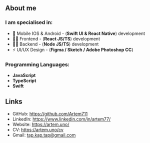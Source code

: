 ## About me

### I am specialised in:
- 📱 Mobile IOS & Android - (**Swift UI & React Native**) development
-  👨‍💻 Frontend - (**React JS/TS**) development
- 👨‍🔬 Backend - (**Node JS/TS**) development
- ⚡ UI/UX Design - (**Figma / Sketch / Adobe Photoshop CC**)

### Programming Languages: 
 - **JavaScript**
 - **TypeScript**
 - **Swift**

## Links
- GitHub: https://github.com/Artem711
- LinkedIn: https://www.linkedin.com/in/artem77/
- Website: https://artem.uno/
- CV: https://artem.uno/cv
- Gmail: tap.kap.tap@gmail.com

